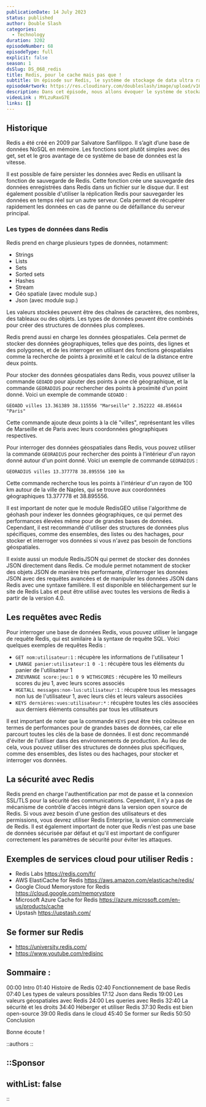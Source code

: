 ```yaml
---
publicationDate: 14 July 2023
status: published
author: Double Slash
categories:
  - Technology
duration: 3202
episodeNumber: 68
episodeType: full
explicit: false
season: 1
dsSlug: DS_068_redis
title: Redis, pour le cache mais pas que !
subtitle: Un épisode sur Redis, le système de stockage de data ultra rapide !
episodeArtwork: https://res.cloudinary.com/doubleslash/image/upload/v1689338731/episode/ART_68_redis_vims7l.png
description: Dans cet épisode, nous allons évoquer le système de stockage de données Redis. Alex, s’intéresse et travaille avec Redis depuis quelques mois. Il a découvert tout un tas de fonctionnalités que beaucoup d’entre nous ignorent. En effet, pour une majorité, Redis est utilisé pour mettre en cache des données brut. Un épisode de podcast qui devrait vous donner envie d’en savoir plus sur Redis !
videoLink : MYLzuRaxG7E
links: []
---
```

## Historique

Redis a été créé en 2009 par Salvatore Sanfilippo. Il s’agit d’une base de données NoSQL en mémoire. Les fonctions sont plutôt simples avec des get, set et le gros avantage de ce système de base de données est la vitesse.

Il est possible de faire persister les données avec Redis en utilisant la fonction de sauvegarde de Redis. Cette fonction crée une sauvegarde des données enregistrées dans Redis dans un fichier sur le disque dur. Il est également possible d'utiliser la réplication Redis pour sauvegarder les données en temps réel sur un autre serveur. Cela permet de récupérer rapidement les données en cas de panne ou de défaillance du serveur principal.

### Les types de données dans Redis

Redis prend en charge plusieurs types de données, notamment:

- Strings
- Lists
- Sets
- Sorted sets
- Hashes
- Stream
- Géo spatiale (avec module sup.)
- Json (avec module sup.)

Les valeurs stockées peuvent être des chaînes de caractères, des nombres, des tableaux ou des objets. Les types de données peuvent être combinés pour créer des structures de données plus complexes.

Redis prend aussi en charge les données géospatiales. Cela permet de stocker des données géographiques, telles que des points, des lignes et des polygones, et de les interroger en utilisant des fonctions géospatiales comme la recherche de points à proximité et le calcul de la distance entre deux points.

Pour stocker des données géospatiales dans Redis, vous pouvez utiliser la commande `GEOADD` pour ajouter des points à une clé géographique, et la commande `GEORADIUS` pour rechercher des points à proximité d'un point donné. Voici un exemple de commande `GEOADD` :

```
GEOADD villes 13.361389 38.115556 "Marseille" 2.352222 48.856614 "Paris"

```

Cette commande ajoute deux points à la clé "villes", représentant les villes de Marseille et de Paris avec leurs coordonnées géographiques respectives.

Pour interroger des données géospatiales dans Redis, vous pouvez utiliser la commande `GEORADIUS` pour rechercher des points à l'intérieur d'un rayon donné autour d'un point donné. Voici un exemple de commande `GEORADIUS` :

```
GEORADIUS villes 13.377778 38.895556 100 km

```

Cette commande recherche tous les points à l'intérieur d'un rayon de 100 km autour de la ville de Naples, qui se trouve aux coordonnées géographiques 13.377778 et 38.895556.

Il est important de noter que le module RedisGEO utilise l'algorithme de géohash pour indexer les données géographiques, ce qui permet des performances élevées même pour de grandes bases de données. Cependant, il est recommandé d'utiliser des structures de données plus spécifiques, comme des ensembles, des listes ou des hachages, pour stocker et interroger vos données si vous n'avez pas besoin de fonctions géospatiales.

Il existe aussi un module RedisJSON qui permet de stocker des données JSON directement dans Redis. Ce module permet notamment de stocker des objets JSON de manière très performante, d'interroger les données JSON avec des requêtes avancées et de manipuler les données JSON dans Redis avec une syntaxe familière. Il est disponible en téléchargement sur le site de Redis Labs et peut être utilisé avec toutes les versions de Redis à partir de la version 4.0.

## Les requêtes avec Redis

Pour interroger une base de données Redis, vous pouvez utiliser le langage de requête Redis, qui est similaire à la syntaxe de requête SQL. Voici quelques exemples de requêtes Redis :

- `GET nom:utilisateur:1` : récupère les informations de l'utilisateur 1
- `LRANGE panier:utilisateur:1 0 -1` : récupère tous les éléments du panier de l'utilisateur 1
- `ZREVRANGE score:jeu:1 0 9 WITHSCORES` : récupère les 10 meilleurs scores du jeu 1, avec leurs scores associés
- `HGETALL messages:non-lus:utilisateur:1` : récupère tous les messages non lus de l'utilisateur 1, avec leurs clés et leurs valeurs associées
- `KEYS dernières:vues:utilisateur:*` : récupère toutes les clés associées aux derniers éléments consultés par tous les utilisateurs

Il est important de noter que la commande `KEYS` peut être très coûteuse en termes de performances pour de grandes bases de données, car elle parcourt toutes les clés de la base de données. Il est donc recommandé d'éviter de l'utiliser dans des environnements de production. Au lieu de cela, vous pouvez utiliser des structures de données plus spécifiques, comme des ensembles, des listes ou des hachages, pour stocker et interroger vos données.

## La sécurité avec Redis

Redis prend en charge l'authentification par mot de passe et la connexion SSL/TLS pour la sécurité des communications. Cependant, il n'y a pas de mécanisme de contrôle d'accès intégré dans la version open source de Redis. Si vous avez besoin d'une gestion des utilisateurs et des permissions, vous devrez utiliser Redis Enterprise, la version commerciale de Redis. Il est également important de noter que Redis n'est pas une base de données sécurisée par défaut et qu'il est important de configurer correctement les paramètres de sécurité pour éviter les attaques.

## Exemples de services cloud pour utiliser Redis :

- Redis Labs https://redis.com/fr/
- AWS ElastiCache for Redis https://aws.amazon.com/elasticache/redis/
- Google Cloud Memorystore for Redis https://cloud.google.com/memorystore
- Microsoft Azure Cache for Redis https://azure.microsoft.com/en-us/products/cache
- Upstash https://upstash.com/

## Se former sur Redis

- https://university.redis.com/
- https://www.youtube.com/redisinc


## Sommaire :

00:00 Intro
01:40 Histoire de Redis
02:40 Fonctionnement de base Redis
07:40 Les types de valeurs possibles
17:12 Json dans Redis
19:00 Les valeurs géospatiales avec Redis
24:00 Les queries avec Redis
32:40 La sécurité et les droits
34:40 Héberger et utiliser Redis
37:30 Redis est bien open-source
39:00 Redis dans le cloud
45:40 Se former sur Redis
50:50 Conclusion


Bonne écoute !

::authors
::

::Sponsor
---

withList: false
---

::
